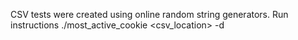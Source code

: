 CSV tests were created using online random string generators. Run instructions ./most_active_cookie <csv_location> -d <date>
